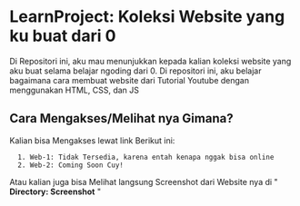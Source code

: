 # LearnProject: Koleksi Website yang ku buat dari 0

Di Repositori ini, aku mau menunjukkan kepada kalian koleksi website yang aku buat selama belajar ngoding dari 0. Di repositori ini, aku belajar bagaimana cara membuat website dari Tutorial Youtube dengan menggunakan HTML, CSS, dan JS



## Cara Mengakses/Melihat nya Gimana?

Kalian bisa Mengakses lewat link Berikut ini:

      1. Web-1: Tidak Tersedia, karena entah kenapa nggak bisa online
      2. Web-2: Coming Soon Cuy!

Atau kalian juga bisa Melihat langsung Screenshot dari Website nya di " __Directory: Screenshot__ "

